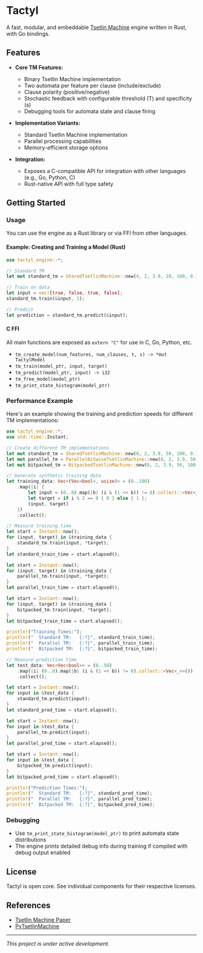 # Tactyl

A fast, modular, and embeddable [Tsetlin Machine](https://en.wikipedia.org/wiki/Tsetlin_machine) engine written in Rust, with Go bindings.

## Features

- **Core TM Features:**
  - Binary Tsetlin Machine implementation
  - Two automata per feature per clause (include/exclude)
  - Clause polarity (positive/negative)
  - Stochastic feedback with configurable threshold (T) and specificity (s)
  - Debugging tools for automata state and clause firing

- **Implementation Variants:**
  - Standard Tsetlin Machine implementation
  - Parallel processing capabilities
  - Memory-efficient storage options

- **Integration:**
  - Exposes a C-compatible API for integration with other languages (e.g., Go, Python, C)
  - Rust-native API with full type safety

## Getting Started

### Usage

You can use the engine as a Rust library or via FFI from other languages.

#### Example: Creating and Training a Model (Rust)

```rust
use tactyl_engine::*;

// Standard TM
let mut standard_tm = SharedTsetlinMachine::new(4, 2, 3.9, 10, 100, 0.1, 15);

// Train on data
let input = vec![true, false, true, false];
standard_tm.train(&input, 1);

// Predict
let prediction = standard_tm.predict(&input);
```

#### C FFI

All main functions are exposed as `extern "C"` for use in C, Go, Python, etc.

- `tm_create_model(num_features, num_clauses, t, s) -> *mut TactylModel`
- `tm_train(model_ptr, input, target)`
- `tm_predict(model_ptr, input) -> i32`
- `tm_free_model(model_ptr)`
- `tm_print_state_histogram(model_ptr)`

### Performance Example

Here's an example showing the training and prediction speeds for different TM implementations:

```rust
use tactyl_engine::*;
use std::time::Instant;

// Create different TM implementations
let mut standard_tm = SharedTsetlinMachine::new(8, 2, 3.9, 50, 100, 0.1, 15);
let mut parallel_tm = ParallelBitwiseTsetlinMachine::new(8, 2, 3.9, 50, 100, 0.1, 15);
let mut bitpacked_tm = BitpackedTsetlinMachine::new(8, 2, 3.9, 50, 100, 0.1, 15);

// Generate synthetic training data
let training_data: Vec<(Vec<bool>, usize)> = (0..100)
    .map(|i| {
        let input = (0..8).map(|b| (i & (1 << b)) != 0).collect::<Vec<_>>();
        let target = if i % 2 == 0 { 0 } else { 1 };
        (input, target)
    })
    .collect();

// Measure training time
let start = Instant::now();
for (input, target) in &training_data {
    standard_tm.train(input, *target);
}
let standard_train_time = start.elapsed();

let start = Instant::now();
for (input, target) in &training_data {
    parallel_tm.train(input, *target);
}
let parallel_train_time = start.elapsed();

let start = Instant::now();
for (input, target) in &training_data {
    bitpacked_tm.train(input, *target);
}
let bitpacked_train_time = start.elapsed();

println!("Training Times:");
println!("  Standard TM:   {:?}", standard_train_time);
println!("  Parallel TM:   {:?}", parallel_train_time);
println!("  Bitpacked TM:  {:?}", bitpacked_train_time);

// Measure prediction time
let test_data: Vec<Vec<bool>> = (0..50)
    .map(|i| (0..8).map(|b| (i & (1 << b)) != 0).collect::<Vec<_>>())
    .collect();

let start = Instant::now();
for input in &test_data {
    standard_tm.predict(input);
}
let standard_pred_time = start.elapsed();

let start = Instant::now();
for input in &test_data {
    parallel_tm.predict(input);
}
let parallel_pred_time = start.elapsed();

let start = Instant::now();
for input in &test_data {
    bitpacked_tm.predict(input);
}
let bitpacked_pred_time = start.elapsed();

println!("Prediction Times:");
println!("  Standard TM:   {:?}", standard_pred_time);
println!("  Parallel TM:   {:?}", parallel_pred_time);
println!("  Bitpacked TM:  {:?}", bitpacked_pred_time);
```

### Debugging

- Use `tm_print_state_histogram(model_ptr)` to print automata state distributions
- The engine prints detailed debug info during training if compiled with debug output enabled

## License

Tactyl is open core. See individual components for their respective licenses.

## References

- [Tsetlin Machine Paper](https://arxiv.org/abs/1804.01508)
- [PyTsetlinMachine](https://github.com/cair/TsetlinMachine)

---

*This project is under active development.* 